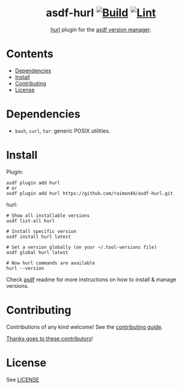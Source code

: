 <div align="center">

# asdf-hurl [![Build](https://github.com/raimon49/asdf-hurl/actions/workflows/build.yml/badge.svg)](https://github.com/raimon49/asdf-hurl/actions/workflows/build.yml) [![Lint](https://github.com/raimon49/asdf-hurl/actions/workflows/lint.yml/badge.svg)](https://github.com/raimon49/asdf-hurl/actions/workflows/lint.yml)


[hurl](https://hurl.dev/) plugin for the [asdf version manager](https://asdf-vm.com).

</div>

# Contents

- [Dependencies](#dependencies)
- [Install](#install)
- [Contributing](#contributing)
- [License](#license)

# Dependencies

- `bash`, `curl`, `tar`: generic POSIX utilities.

# Install

Plugin:

```shell
asdf plugin add hurl
# or
asdf plugin add hurl https://github.com/raimon49/asdf-hurl.git
```

hurl:

```shell
# Show all installable versions
asdf list-all hurl

# Install specific version
asdf install hurl latest

# Set a version globally (on your ~/.tool-versions file)
asdf global hurl latest

# Now hurl commands are available
hurl --version
```

Check [asdf](https://github.com/asdf-vm/asdf) readme for more instructions on how to
install & manage versions.

# Contributing

Contributions of any kind welcome! See the [contributing guide](contributing.md).

[Thanks goes to these contributors](https://github.com/raimon49/asdf-hurl/graphs/contributors)!

# License

See [LICENSE](LICENSE)
